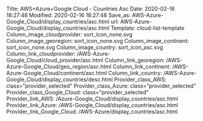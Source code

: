 Title: AWS+Azure+Google Cloud - Countries Asc
Date: 2020-02-16 18:27:48
Modified: 2020-02-16 18:27:48
Save_as: AWS-Azure-Google_Cloud/display_countries/asc.html
url: AWS-Azure-Google_Cloud/display_countries/asc.html
Template: cloud-list-template
Column_image_cloudprovider: sort_icon_none.svg
Column_image_georegion: sort_icon_none.svg
Column_image_continent: sort_icon_none.svg
Column_image_country: sort_icon_asc.svg
Column_link_cloudprovider: /AWS-Azure-Google_Cloud/cloud_provider/asc.html
Column_link_georegion: /AWS-Azure-Google_Cloud/geo_region/asc.html
Column_link_continent: /AWS-Azure-Google_Cloud/continent/asc.html
Column_link_country: /AWS-Azure-Google_Cloud/display_countries/desc.html
Provider_class_AWS: class="provider_selected"
Provider_class_Azure: class="provider_selected"
Provider_class_Google_Cloud: class="provider_selected"
Provider_link_AWS: /Azure-Google_Cloud/display_countries/asc.html
Provider_link_Azure: /AWS-Google_Cloud/display_countries/asc.html
Provider_link_Google_Cloud: /AWS-Azure/display_countries/asc.html